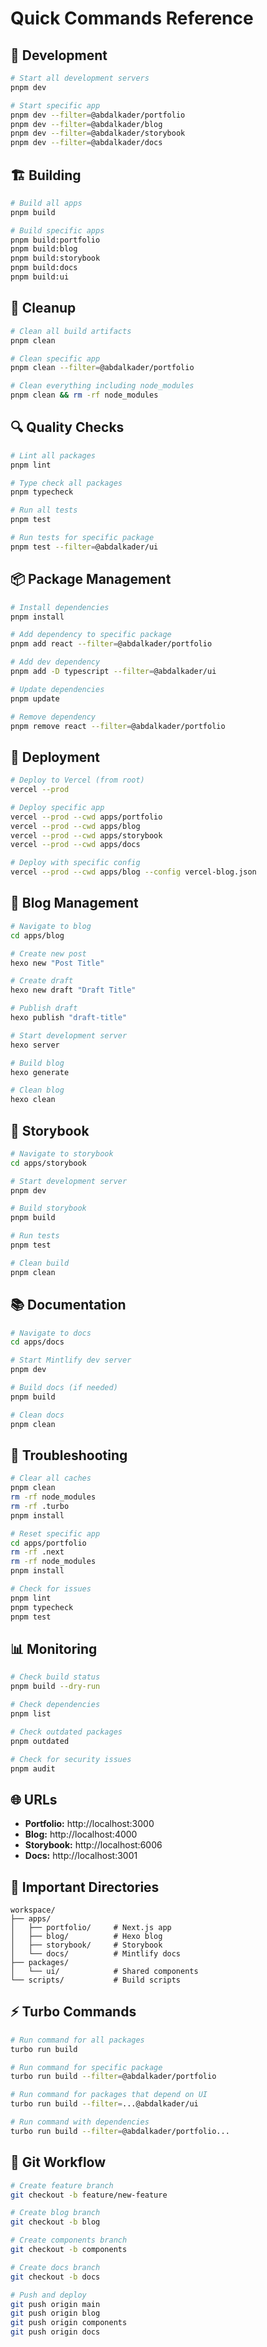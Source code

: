 # Quick Commands Reference

## 🚀 Development

```bash
# Start all development servers
pnpm dev

# Start specific app
pnpm dev --filter=@abdalkader/portfolio
pnpm dev --filter=@abdalkader/blog
pnpm dev --filter=@abdalkader/storybook
pnpm dev --filter=@abdalkader/docs
```

## 🏗️ Building

```bash
# Build all apps
pnpm build

# Build specific apps
pnpm build:portfolio
pnpm build:blog
pnpm build:storybook
pnpm build:docs
pnpm build:ui
```

## 🧹 Cleanup

```bash
# Clean all build artifacts
pnpm clean

# Clean specific app
pnpm clean --filter=@abdalkader/portfolio

# Clean everything including node_modules
pnpm clean && rm -rf node_modules
```

## 🔍 Quality Checks

```bash
# Lint all packages
pnpm lint

# Type check all packages
pnpm typecheck

# Run all tests
pnpm test

# Run tests for specific package
pnpm test --filter=@abdalkader/ui
```

## 📦 Package Management

```bash
# Install dependencies
pnpm install

# Add dependency to specific package
pnpm add react --filter=@abdalkader/portfolio

# Add dev dependency
pnpm add -D typescript --filter=@abdalkader/ui

# Update dependencies
pnpm update

# Remove dependency
pnpm remove react --filter=@abdalkader/portfolio
```

## 🚀 Deployment

```bash
# Deploy to Vercel (from root)
vercel --prod

# Deploy specific app
vercel --prod --cwd apps/portfolio
vercel --prod --cwd apps/blog
vercel --prod --cwd apps/storybook
vercel --prod --cwd apps/docs

# Deploy with specific config
vercel --prod --cwd apps/blog --config vercel-blog.json
```

## 📝 Blog Management

```bash
# Navigate to blog
cd apps/blog

# Create new post
hexo new "Post Title"

# Create draft
hexo new draft "Draft Title"

# Publish draft
hexo publish "draft-title"

# Start development server
hexo server

# Build blog
hexo generate

# Clean blog
hexo clean
```

## 🎨 Storybook

```bash
# Navigate to storybook
cd apps/storybook

# Start development server
pnpm dev

# Build storybook
pnpm build

# Run tests
pnpm test

# Clean build
pnpm clean
```

## 📚 Documentation

```bash
# Navigate to docs
cd apps/docs

# Start Mintlify dev server
pnpm dev

# Build docs (if needed)
pnpm build

# Clean docs
pnpm clean
```

## 🔧 Troubleshooting

```bash
# Clear all caches
pnpm clean
rm -rf node_modules
rm -rf .turbo
pnpm install

# Reset specific app
cd apps/portfolio
rm -rf .next
rm -rf node_modules
pnpm install

# Check for issues
pnpm lint
pnpm typecheck
pnpm test
```

## 📊 Monitoring

```bash
# Check build status
pnpm build --dry-run

# Check dependencies
pnpm list

# Check outdated packages
pnpm outdated

# Check for security issues
pnpm audit
```

## 🌐 URLs

- **Portfolio:** http://localhost:3000
- **Blog:** http://localhost:4000
- **Storybook:** http://localhost:6006
- **Docs:** http://localhost:3001

## 📁 Important Directories

```
workspace/
├── apps/
│   ├── portfolio/     # Next.js app
│   ├── blog/          # Hexo blog
│   ├── storybook/     # Storybook
│   └── docs/          # Mintlify docs
├── packages/
│   └── ui/            # Shared components
└── scripts/           # Build scripts
```

## ⚡ Turbo Commands

```bash
# Run command for all packages
turbo run build

# Run command for specific package
turbo run build --filter=@abdalkader/portfolio

# Run command for packages that depend on UI
turbo run build --filter=...@abdalkader/ui

# Run command with dependencies
turbo run build --filter=@abdalkader/portfolio...
```

## 🔄 Git Workflow

```bash
# Create feature branch
git checkout -b feature/new-feature

# Create blog branch
git checkout -b blog

# Create components branch
git checkout -b components

# Create docs branch
git checkout -b docs

# Push and deploy
git push origin main
git push origin blog
git push origin components
git push origin docs
```